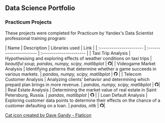 ## Data Science Portfolio

### Practicum Projects
These projects were completed for Practicum by Yandex's Data Scientist professional training program:

| Name | Description | Libraries used | Link | 
| :---------------------- | :---------------------- | :---------------------- |
| Taxi Trip Analysis | Hypothesising and exploring effects of weather conditions on taxi trips | *beautiful soup, pandas, numpy, scipy, matlibplot* | [<img src="Logos/github.png" alt="Github" width="12px" height="12px"/>](Projects/05)|
| Videogame Market Analysis | Identifying patterns that determine whether a game succeeds in various markets. | *pandas, numpy, scipy, matlibplot* | [<img src="Logos/github.png" alt="Github" width="12px" height="12px"/>](Projects/04) |
| Telecom Customer Analysis | Analyzing clients' behavior and determining which prepaid plan brings in more revenue. | *pandas, numpy, scipy, matlibplot* | [<img src="Logos/github.png" alt="Github" width="12px" height="12px"/>](Projects/03)|
| Real Estate Analysis | Determining the market value of real estate in Saint Petersburg, Russia. | *pandas, matlibplot* | [<img src="Logos/github.png" alt="Github" width="12px" height="12px"/>](Projects/02) |
| Loan Default Analysis | Exploring customer data points to determine their effects on the chance of a customer defaulting on a loan. | *pandas, nltk* | [<img src="Logos/github.png" alt="Github" width="12px" height="12px"/>]((Projects/01))|

<a href="https://www.flaticon.com/free-icons/cat" title="cat icons"> Cat icon created by Dave Gandy - Flaticon </a>